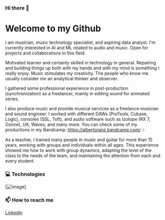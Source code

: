 ### Hi there 👋

<!--
**albertoranz/albertoranz** is a ✨ _special_ ✨ repository because its `README.md` (this file) appears on your GitHub profile.

Here are some ideas to get you started:

- 🔭 I’m currently working on ...
- 🌱 I’m currently learning ...
- 👯 I’m looking to collaborate on ...
- 🤔 I’m looking for help with ...
- 💬 Ask me about ...
- 📫 How to reach me: ...
- 😄 Pronouns: ...
- ⚡ Fun fact: ...
-->

# Welcome to my Github

I am musician, music technology specialist, and aspiring data analyst. I'm currently interested in AI and ML related to audio and music. Open for projects and collaborations in this field.

Motivated learner and certainly skilled in technology in general. Repairing and building things up both with my hands and with my mind is something I really enjoy. Music stimulates my creativity. The people who know me usually consider me an analytical thinker and observer.

I gathered some professional experience in post-production (synchronization) as a freelancer, mainly in editing sound for animated series.

I also produce music and provide musical services as a freelance musician and sound engineer. I worked with different DAWs (ProTools, Cubase, Logic), consoles (SSL, Toft), and audio software such as Izotope (RX 7, Ozone), UA, Waves, and many more. You can check some of my productions in my Bandcamp: https://albertoranz.bandcamp.com/ :notes:

As a teacher, I trained many people in music and guitar for more than 15 years, working with groups and individuals within all ages. This experience showed me how to work with group dynamics, adapting the level of the class to the needs of the team, and maintaining the attention from each and every student.


### 💻 Technologies
[![image](https://user-images.githubusercontent.com/84200692/128308433-a1e17d4c-3885-454a-af86-559d7389747b.png)]


### 📫 How to reach me

[LinkedIn](https://www.linkedin.com/in/alberto-ranz/)

